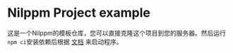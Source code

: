 # Nilppm Project example

这是一个Nilppm的模板仓库，您可以直接克隆这个项目到您的服务器。然后运行`npm ci`安装依赖后根据 [文档](https://github.com/nilppm/npm#readme) 来启动程序。